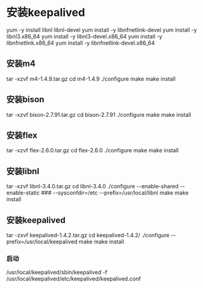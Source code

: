 # 安装keepalived
yum -y install libnl libnl-devel
yum install -y libnfnetlink-devel
yum install -y libnl3.x86_64
yum install -y libnl3-devel.x86_64
yum install -y libnfnetlink.x86_64 
yum install -y libnfnetlink-devel.x86_64

## 安装m4
tar -xzvf m4-1.4.9.tar.gz
cd m4-1.4.9
./configure
make
make install

## 安装bison
tar -xzvf bison-2.7.91.tar.gz
cd bison-2.7.91
./configure
make
make install

## 安装flex
tar -xzvf flex-2.6.0.tar.gz
cd flex-2.6.0
./configure
make
make install

## 安装libnl
tar -xzvf libnl-3.4.0.tar.gz
cd libnl-3.4.0
./configure --enable-shared --enable-static ### --sysconfdir=/etc --prefix=/usr/local/libnl
make
make install

## 安装keepalived
tar -zxvf keepalived-1.4.2.tar.gz
cd keepalived-1.4.2/
./configure --prefix=/usr/local/keepalived
make
make install

### 启动
/usr/local/keepalived/sbin/keepalived -f /usr/local/keepalived/etc/keepalived/keepalived.conf
